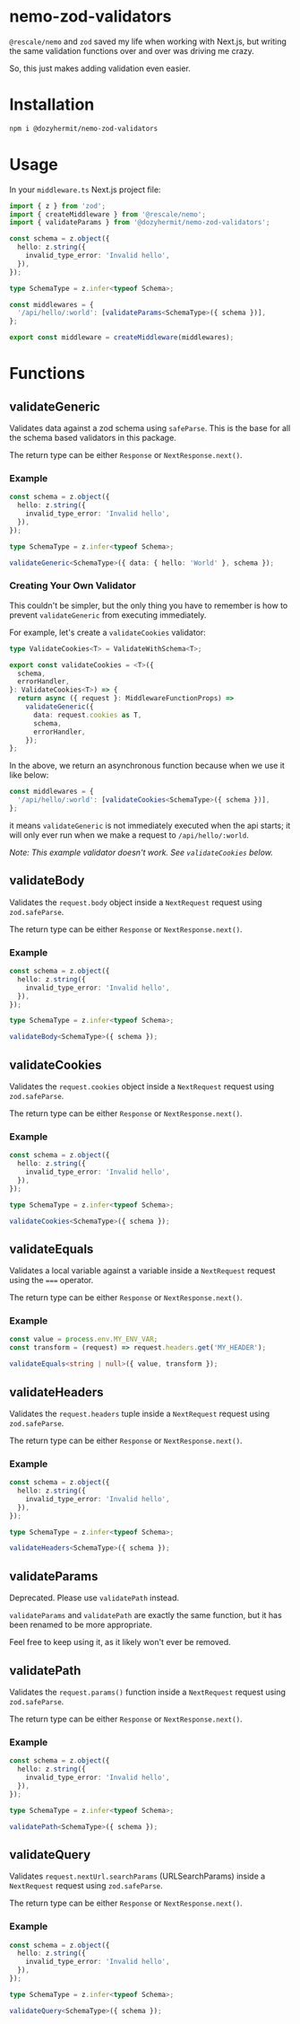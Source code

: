 # nemo-zod-validators

`@rescale/nemo` and `zod` saved my life when working with Next.js, but writing the same validation functions over and over was driving me crazy.

So, this just makes adding validation even easier.

# Installation

```bash
npm i @dozyhermit/nemo-zod-validators
```

# Usage

In your `middleware.ts` Next.js project file:

```typescript
import { z } from 'zod';
import { createMiddleware } from '@rescale/nemo';
import { validateParams } from '@dozyhermit/nemo-zod-validators';

const schema = z.object({
  hello: z.string({
    invalid_type_error: 'Invalid hello',
  }),
});

type SchemaType = z.infer<typeof Schema>;

const middlewares = {
  '/api/hello/:world': [validateParams<SchemaType>({ schema })],
};

export const middleware = createMiddleware(middlewares);
```

# Functions

## validateGeneric

Validates data against a zod schema using `safeParse`. This is the base for all the schema based validators in this package.

The return type can be either `Response` or `NextResponse.next()`.

### Example

```typescript
const schema = z.object({
  hello: z.string({
    invalid_type_error: 'Invalid hello',
  }),
});

type SchemaType = z.infer<typeof Schema>;

validateGeneric<SchemaType>({ data: { hello: 'World' }, schema });
```

### Creating Your Own Validator

This couldn't be simpler, but the only thing you have to remember is how to prevent `validateGeneric` from executing immediately.

For example, let's create a `validateCookies` validator:

```typescript
type ValidateCookies<T> = ValidateWithSchema<T>;

export const validateCookies = <T>({
  schema,
  errorHandler,
}: ValidateCookies<T>) => {
  return async ({ request }: MiddlewareFunctionProps) =>
    validateGeneric({
      data: request.cookies as T,
      schema,
      errorHandler,
    });
};
```

In the above, we return an asynchronous function because when we use it like below:

```typescript
const middlewares = {
  '/api/hello/:world': [validateCookies<SchemaType>({ schema })],
};
```

it means `validateGeneric` is not immediately executed when the api starts; it will only ever run when we make a request to `/api/hello/:world`.

_Note: This example validator doesn't work. See `validateCookies` below._

## validateBody

Validates the `request.body` object inside a `NextRequest` request using `zod.safeParse`.

The return type can be either `Response` or `NextResponse.next()`.

### Example

```typescript
const schema = z.object({
  hello: z.string({
    invalid_type_error: 'Invalid hello',
  }),
});

type SchemaType = z.infer<typeof Schema>;

validateBody<SchemaType>({ schema });
```

## validateCookies

Validates the `request.cookies` object inside a `NextRequest` request using `zod.safeParse`.

The return type can be either `Response` or `NextResponse.next()`.

### Example

```typescript
const schema = z.object({
  hello: z.string({
    invalid_type_error: 'Invalid hello',
  }),
});

type SchemaType = z.infer<typeof Schema>;

validateCookies<SchemaType>({ schema });
```

## validateEquals

Validates a local variable against a variable inside a `NextRequest` request using the `===` operator.

The return type can be either `Response` or `NextResponse.next()`.

### Example

```typescript
const value = process.env.MY_ENV_VAR;
const transform = (request) => request.headers.get('MY_HEADER');

validateEquals<string | null>({ value, transform });
```

## validateHeaders

Validates the `request.headers` tuple inside a `NextRequest` request using `zod.safeParse`.

The return type can be either `Response` or `NextResponse.next()`.

### Example

```typescript
const schema = z.object({
  hello: z.string({
    invalid_type_error: 'Invalid hello',
  }),
});

type SchemaType = z.infer<typeof Schema>;

validateHeaders<SchemaType>({ schema });
```

## validateParams

Deprecated. Please use `validatePath` instead.

`validateParams` and `validatePath` are exactly the same function, but it has been renamed to be more appropriate.

Feel free to keep using it, as it likely won't ever be removed.

## validatePath

Validates the `request.params()` function inside a `NextRequest` request using `zod.safeParse`.

The return type can be either `Response` or `NextResponse.next()`.

### Example

```typescript
const schema = z.object({
  hello: z.string({
    invalid_type_error: 'Invalid hello',
  }),
});

type SchemaType = z.infer<typeof Schema>;

validatePath<SchemaType>({ schema });
```

## validateQuery

Validates `request.nextUrl.searchParams` (URLSearchParams) inside a `NextRequest` request using `zod.safeParse`.

The return type can be either `Response` or `NextResponse.next()`.

### Example

```typescript
const schema = z.object({
  hello: z.string({
    invalid_type_error: 'Invalid hello',
  }),
});

type SchemaType = z.infer<typeof Schema>;

validateQuery<SchemaType>({ schema });
```
